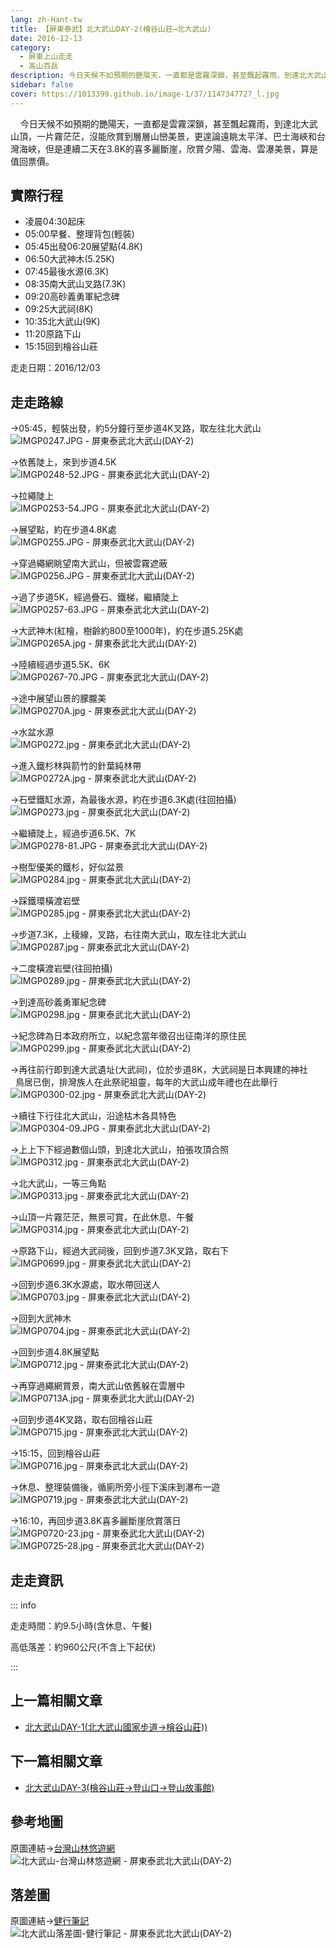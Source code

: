 ```yaml
---
lang: zh-Hant-tw
title: 【屏東泰武】北大武山DAY-2(檜谷山莊→北大武山)
date: 2016-12-13
category: 
  - 屏東上山走走
  - 高山百岳
description: 今日天候不如預期的艷陽天，一直都是雲霧深鎖，甚至飄起霧雨，到達北大武山頂，一片霧茫茫，沒能欣賞到層層山巒美景，更遑論遠眺太平洋、巴士海峽和台灣海峽，但是連續二天在3.8K的喜多麗斷崖，欣賞夕陽、雲海、雲瀑美景，算是值回票價。
sidebar: false
cover: https://1013399.github.io/image-1/37/1147347727_l.jpg
---
```


    今日天候不如預期的艷陽天，一直都是雲霧深鎖，甚至飄起霧雨，到達北大武山頂，一片霧茫茫，沒能欣賞到層層山巒美景，更遑論遠眺太平洋、巴士海峽和台灣海峽，但是連續二天在3.8K的喜多麗斷崖，欣賞夕陽、雲海、雲瀑美景，算是值回票價。

<!-- more -->

## 實際行程
- 凌晨04:30起床
- 05:00早餐、整理背包(輕裝)
- 05:45出發06:20展望點(4.8K)
- 06:50大武神木(5.25K)
- 07:45最後水源(6.3K)
- 08:35南大武山叉路(7.3K)
- 09:20高砂義勇軍紀念碑
- 09:25大武祠(8K)
- 10:35北大武山(9K)
- 11:20原路下山
- 15:15回到檜谷山莊

走走日期：2016/12/03

## 走走路線
→05:45，輕裝出發，約5分鐘行至步道4K叉路，取左往北大武山  
![IMGP0247.JPG - 屏東泰武北大武山(DAY-2)](https://1013399.github.io/image-1/37/1147347135_l.jpg)

→依舊陡上，來到步道4.5K  
![IMGP0248-52.JPG - 屏東泰武北大武山(DAY-2)](https://1013399.github.io/image-1/37/1147346865_l.jpg)

→拉繩陡上  
![IMGP0253-54.JPG - 屏東泰武北大武山(DAY-2)](https://1013399.github.io/image-1/37/1147347726_l.jpg)

→展望點，約在步道4.8K處  
![IMGP0255.JPG - 屏東泰武北大武山(DAY-2)](https://1013399.github.io/image-1/37/1147346671_l.jpg)

→穿過繩網眺望南大武山，但被雲霧遮蔽  
![IMGP0256.JPG - 屏東泰武北大武山(DAY-2)](https://1013399.github.io/image-1/37/1147345980_l.jpg)

→過了步道5K，經過疊石、鐵梯，繼續陡上  
![IMGP0257-63.JPG - 屏東泰武北大武山(DAY-2)](https://1013399.github.io/image-1/37/1147347423_l.jpg)

→大武神木(紅檜，樹齡約800至1000年)，約在步道5.25K處  
![IMGP0265A.jpg - 屏東泰武北大武山(DAY-2)](https://1013399.github.io/image-1/37/1147347424_l.jpg)

→陸續經過步道5.5K、6K  
![IMGP0267-70.JPG - 屏東泰武北大武山(DAY-2)](https://1013399.github.io/image-1/37/1147347530_l.jpg)

→途中展望山景的朦朧美  
![IMGP0270A.jpg - 屏東泰武北大武山(DAY-2)](https://1013399.github.io/image-1/37/1147347727_l.jpg)

→水盆水源  
![IMGP0272.jpg - 屏東泰武北大武山(DAY-2)](https://1013399.github.io/image-1/37/1147346672_l.jpg)

→進入鐵杉林與箭竹的針葉純林帶  
![IMGP0272A.jpg - 屏東泰武北大武山(DAY-2)](https://1013399.github.io/image-1/37/1147346866_l.jpg)

→石壁鐵缸水源，為最後水源，約在步道6.3K處(往回拍攝)  
![IMGP0273.jpg - 屏東泰武北大武山(DAY-2)](https://1013399.github.io/image-1/37/1147348218_l.jpg)

→繼續陡上，經過步道6.5K、7K  
![IMGP0278-81.JPG - 屏東泰武北大武山(DAY-2)](https://1013399.github.io/image-1/37/1147345981_l.jpg)

→樹型優美的鐵杉，好似盆景  
![IMGP0284.jpg - 屏東泰武北大武山(DAY-2)](https://1013399.github.io/image-1/37/1147348220_l.jpg)

→踩鐵環橫渡岩壁  
![IMGP0285.jpg - 屏東泰武北大武山(DAY-2)](https://1013399.github.io/image-1/37/1147345982_l.jpg)

→步道7.3K，上稜線，叉路，右往南大武山，取左往北大武山  
![IMGP0287.jpg - 屏東泰武北大武山(DAY-2)](https://1013399.github.io/image-1/37/1147346796_l.jpg)

→二度橫渡岩壁(往回拍攝)  
![IMGP0289.jpg - 屏東泰武北大武山(DAY-2)](https://1013399.github.io/image-1/37/1147347137_l.jpg)

→到達高砂義勇軍紀念碑  
![IMGP0298.jpg - 屏東泰武北大武山(DAY-2)](https://1013399.github.io/image-1/37/1147347425_l.jpg)

→紀念碑為日本政府所立，以紀念當年徵召出征南洋的原住民  
![IMGP0299.jpg - 屏東泰武北大武山(DAY-2)](https://1013399.github.io/image-1/37/1147346797_l.jpg)

→再往前行即到達大武遺址(大武祠)，位於步道8K，大武祠是日本興建的神社  
  鳥居已倒，排灣族人在此祭祀祖靈，每年的大武山成年禮也在此舉行  
![IMGP0300-02.jpg - 屏東泰武北大武山(DAY-2)](https://1013399.github.io/image-1/37/1147347532_l.jpg)

→續往下行往北大武山，沿途枯木各具特色  
![IMGP0304-09.JPG - 屏東泰武北大武山(DAY-2)](https://1013399.github.io/image-1/37/1147346868_l.jpg)

→上上下下經過數個山頭，到達北大武山，拍張攻頂合照  
![IMGP0312.jpg - 屏東泰武北大武山(DAY-2)](https://1013399.github.io/image-1/37/1147347533_l.jpg)

→北大武山，一等三角點  
![IMGP0313.jpg - 屏東泰武北大武山(DAY-2)](https://1013399.github.io/image-1/37/1147345983_l.jpg)

→山頂一片霧茫茫，無景可賞，在此休息、午餐  
![IMGP0314.jpg - 屏東泰武北大武山(DAY-2)](https://1013399.github.io/image-1/37/1147348124_l.jpg)

→原路下山，經過大武祠後，回到步道7.3K叉路，取右下  
![IMGP0699.jpg - 屏東泰武北大武山(DAY-2)](https://1013399.github.io/image-1/37/1147347534_l.jpg)

→回到步道6.3K水源處，取水帶回送人  
![IMGP0703.jpg - 屏東泰武北大武山(DAY-2)](https://1013399.github.io/image-1/37/1147347140_l.jpg)

→回到大武神木  
![IMGP0704.jpg - 屏東泰武北大武山(DAY-2)](https://1013399.github.io/image-1/37/1147348126_l.jpg)

→回到步道4.8K展望點  
![IMGP0712.jpg - 屏東泰武北大武山(DAY-2)](https://1013399.github.io/image-1/37/1147348127_l.jpg)

→再穿過繩網賞景，南大武山依舊躲在雲層中  
![IMGP0713A.jpg - 屏東泰武北大武山(DAY-2)](https://1013399.github.io/image-1/37/1147348128_l.jpg)

→回到步道4K叉路，取右回檜谷山莊  
![IMGP0715.jpg - 屏東泰武北大武山(DAY-2)](https://1013399.github.io/image-1/37/1147347142_l.jpg)

→15:15，回到檜谷山莊  
![IMGP0716.jpg - 屏東泰武北大武山(DAY-2)](https://1013399.github.io/image-1/37/1147347248_l.jpg)

→休息、整理裝備後，循廁所旁小徑下溪床到瀑布一遊  
![IMGP0719.jpg - 屏東泰武北大武山(DAY-2)](https://1013399.github.io/image-1/37/1147348020_l.jpg)

→16:10，再回步道3.8K喜多麗斷崖欣賞落日  
![IMGP0720-23.jpg - 屏東泰武北大武山(DAY-2)](https://1013399.github.io/image-1/37/1147347144_l.jpg)  
![IMGP0725-28.jpg - 屏東泰武北大武山(DAY-2)](https://1013399.github.io/image-1/37/1147348130_l.jpg)

## 走走資訊
::: info

走走時間：約9.5小時(含休息、午餐)

高低落差：約960公尺(不含上下起伏)

:::


## 上一篇相關文章
- [北大武山DAY-1(北大武山國家步道→檜谷山莊))](/posts/post-38-2016-12-12.md)  

## 下一篇相關文章
- [北大武山DAY-3(檜谷山莊→登山口→登山故事館)](/posts/post-36-2016-12-16.md)

## 參考地圖
原圖連結→[台灣山林悠遊網](http://recreation.forest.gov.tw/rt/RT_2_1.aspx?TR_ID=119)  
![北大武山-台灣山林悠遊網 - 屏東泰武北大武山(DAY-2)](https://1013399.github.io/image-1/37/1147347732_l.jpg)

## 落差圖
原圖連結→[健行筆記](http://tw.hiking.biji.co/index.php?q=news&act=info&id=2642)  
![北大武山落差圖-健行筆記 - 屏東泰武北大武山(DAY-2)](https://1013399.github.io/image-1/37/1147347434_l.jpg)